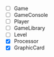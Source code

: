 - [ ] Game
- [ ] GameConsole	
- [ ] Player
- [ ] GameLibrary
- [ ] Level
- [x] Processor
- [x] GraphicCard

